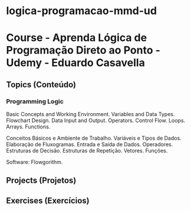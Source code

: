 # logica-programacao-mmd-ud

<h1>  Course - Aprenda Lógica de Programação Direto ao Ponto - Udemy - Eduardo Casavella</h1>

<h2>Topics (Conteúdo)</h2>

<h3>Programming Logic</h3>

<p>Basic Concepts and Working Environment. Variables and Data Types. Flowchart Design. Data Input and Output. Operators. Control Flow. Loops. Arrays. Functions.</p>

<p>Conceitos Básicos e Ambiente de Trabalho. Variáveis e Tipos de Dados. Elaboração de Fluxogramas. Entrada e Saída de Dados. Operadores. Estruturas de Decisão. Estruturas de Repetição. Vetores. Funções.</p>

<p>Software: Flowgorithm.</p>

<h2>Projects (Projetos)</h2>

<!-- <ul>
<li><a href="" target="_blank"></a></li>
</ul> -->

<h2>Exercises (Exercícios)</h2>

<!-- <ul>
<li><a href="" target="_blank"></a></li>
</ul> -->
